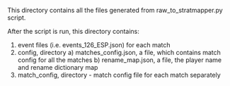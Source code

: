 This directory contains all the files generated from raw_to_stratmapper.py script.

After the script is run, this directory contains:
  1. event files (i.e. events_126_ESP.json) for each match
  2. config, directory
    a) matches_config.json, a file, which contains match config for all the matches
    b) rename_map.json, a file, the player name and rename dictionary map
  3. match_config, directory
    - match config file for each match separately
